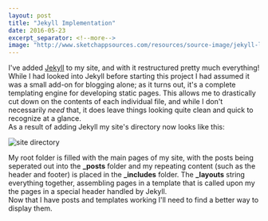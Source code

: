 ```yaml
---
layout: post
title: "Jekyll Implementation"
date: 2016-05-23
excerpt_separator: <!--more-->
image: "http://www.sketchappsources.com/resources/source-image/jekyll-logo-sketch.png"
---
```


I've added <a href="https://jekyllrb.com/">Jekyll</a> to my site, and with it restructured pretty much everything! While I had looked into Jekyll before starting this project I had assumed it was a small add-on for blogging alone; as it turns out, it's a complete templating engine for developing static pages. This allows me to drastically cut down on the contents of each individual file, and while I don't necessarily <em>need</em> that, it does leave things looking quite clean and quick to recognize at a glance.<!--more-->
<br/>
As a result of adding Jekyll my site's directory now looks like this:

<img src="{{site.baseurl}}/imgs/siteFolder.png" alt="site directory" class="img-responsive center">

My root folder is filled with the main pages of my site, with the posts being seperated out into the <strong>_posts</strong> folder and my repeating content (such as the header and footer) is placed in the <strong>_includes</strong> folder. The <strong>_layouts</strong> string everything together, assembling pages in a template that is called upon my the pages in a special header handled by Jekyll.
<br/>
Now that I have posts and templates working I'll need to find a better way to display them.